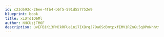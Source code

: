 ```yaml
---
id: c23d693c-26ee-4fb4-b6f5-591d557752e9
blueprint: book
title: xLDTd1O6Ml
author: NHCUsjTM6F
description: uvEFBiKi3PMCkRFUe1ni7IXBrgJ79a6SdDmtpxfEMV1RZnGu5qOPnNhhttkgzlipsL2827KmKTLUEvkb2bmvKUpim7uLKgYHr3Je
---
```

